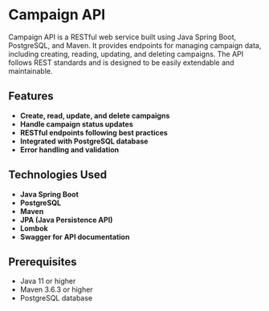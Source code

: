 # Campaign API

Campaign API is a RESTful web service built using Java Spring Boot, PostgreSQL, and Maven. It provides endpoints for managing campaign data, including creating, reading, updating, and deleting campaigns. The API follows REST standards and is designed to be easily extendable and maintainable.

## Features

- **Create, read, update, and delete campaigns**
- **Handle campaign status updates**
- **RESTful endpoints following best practices**
- **Integrated with PostgreSQL database**
- **Error handling and validation**

## Technologies Used

- **Java Spring Boot**
- **PostgreSQL**
- **Maven**
- **JPA (Java Persistence API)**
- **Lombok**
- **Swagger for API documentation**

## Prerequisites

- Java 11 or higher
- Maven 3.6.3 or higher
- PostgreSQL database




